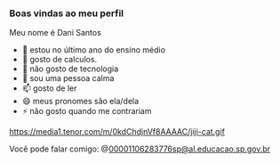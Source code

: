 ### Boas vindas ao meu perfil 
Meu nome é Dani Santos

- 👋 estou no último ano do ensino médio 
- 👀 gosto de calculos.
- 🌱 não gosto de tecnologia
- 💞️ sou uma pessoa calma
- 📫 gosto de ler
- 😄 meus pronomes são ela/dela
- ⚡ não gosto quando me contrariam

https://media1.tenor.com/m/0kdChdjnVf8AAAAC/jiji-cat.gif

Você pode falar comigo:
@00001106283776sp@al.educacao.sp.gov.br
